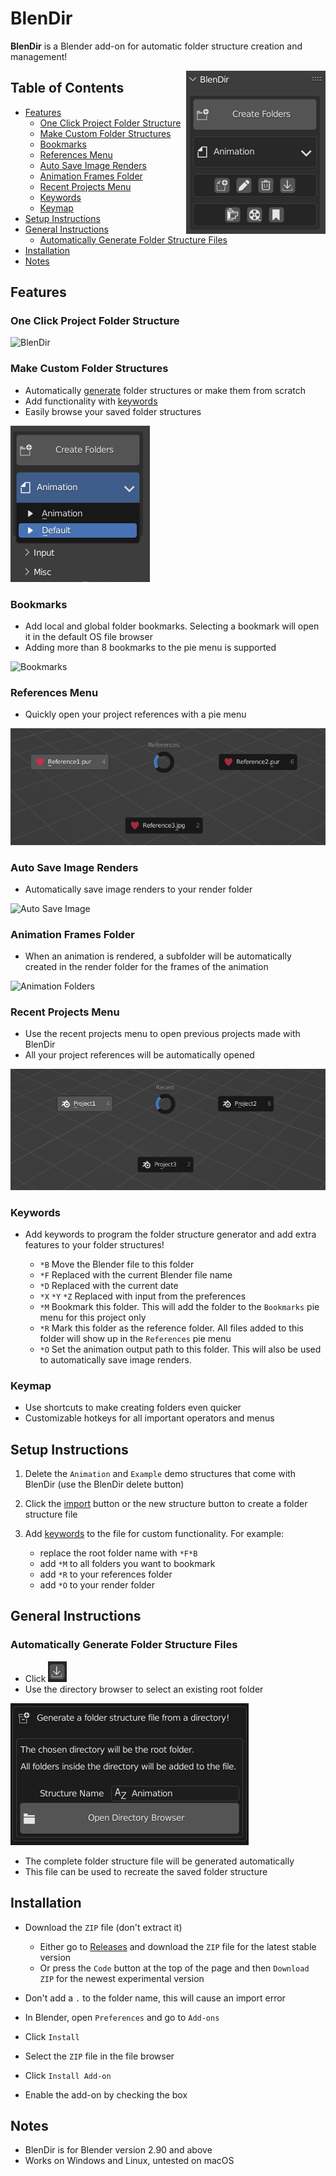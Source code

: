 # BlenDir <!-- omit in toc -->

**BlenDir** is a Blender add-on for automatic folder structure creation and management!

<img align="right" src="docs/blendir.PNG">

## Table of Contents <!-- omit in toc -->

- [Features](#features)
  - [One Click Project Folder Structure](#one-click-project-folder-structure)
  - [Make Custom Folder Structures](#make-custom-folder-structures)
  - [Bookmarks](#bookmarks)
  - [References Menu](#references-menu)
  - [Auto Save Image Renders](#auto-save-image-renders)
  - [Animation Frames Folder](#animation-frames-folder)
  - [Recent Projects Menu](#recent-projects-menu)
  - [Keywords](#keywords)
  - [Keymap](#keymap)
- [Setup Instructions](#setup-instructions)
- [General Instructions](#general-instructions)
  - [Automatically Generate Folder Structure Files](#automatically-generate-folder-structure-files)
- [Installation](#installation)
- [Notes](#notes)

## Features

### One Click Project Folder Structure

![BlenDir](https://user-images.githubusercontent.com/65575771/171467683-33cff7dd-3283-49f4-96e9-62ec3184f878.gif)

### Make Custom Folder Structures

- Automatically [generate](#generate-folder-structure-files-from-existing-directories) folder structures or make them from scratch
- Add functionality with [keywords](#keywords)
- Easily browse your saved folder structures

![Browse](docs/browse.PNG)

### Bookmarks

- Add local and global folder bookmarks. Selecting a bookmark will open it in the default OS file browser
- Adding more than 8 bookmarks to the pie menu is supported

![Bookmarks](https://user-images.githubusercontent.com/65575771/174414327-7622772c-6942-4c37-93b4-48475a542626.gif)

### References Menu

- Quickly open your project references with a pie menu

![References](docs/references.PNG)

### Auto Save Image Renders

- Automatically save image renders to your render folder

![Auto Save Image](https://user-images.githubusercontent.com/65575771/172444114-f999af6f-bfbc-4aad-9d0d-56bb9e1d1737.gif)

### Animation Frames Folder

- When an animation is rendered, a subfolder will be automatically created in the render folder for the frames of the animation

![Animation Folders](https://user-images.githubusercontent.com/65575771/172444538-713edd96-4969-4d76-bd6e-bf8c1cd42407.gif)

### Recent Projects Menu

- Use the recent projects menu to open previous projects made with BlenDir
- All your project references will be automatically opened

![Recent Projects](docs/recent.PNG)

### Keywords

- Add keywords to program the folder structure generator and add extra features to your folder structures!

  - `*B` Move the Blender file to this folder
  - `*F` Replaced with the current Blender file name
  - `*D` Replaced with the current date
  - `*X` `*Y` `*Z` Replaced with input from the preferences
  - `*M` Bookmark this folder. This will add the folder to the `Bookmarks` pie menu for this project only
  - `*R` Mark this folder as the reference folder. All files added to this folder will show up in the `References` pie menu
  - `*O` Set the animation output path to this folder. This will also be used to automatically save image renders.

### Keymap

- Use shortcuts to make creating folders even quicker
- Customizable hotkeys for all important operators and menus

## Setup Instructions

1. Delete the `Animation` and `Example` demo structures that come with BlenDir (use the BlenDir delete button)
2. Click the [import](#generate-folder-structure-files-from-existing-directories) button or the new structure button to create a folder structure file
3. Add [keywords](#keywords) to the file for custom functionality. For example:

     - replace the root folder name with `*F*B`
     - add `*M` to all folders you want to bookmark
     - add `*R` to your references folder
     - add `*O` to your render folder

## General Instructions

### Automatically Generate Folder Structure Files

- Click ![Import Structure](docs/import.PNG)
- Use the directory browser to select an existing root folder

![Directory Browser](docs/directory_browser.PNG)

- The complete folder structure file will be generated automatically
- This file can be used to recreate the saved folder structure

## Installation

- Download the `ZIP` file (don't extract it)
  - Either go to [Releases](https://github.com/DanielBoxer/BlenDir/releases/latest) and download the `ZIP` file for the latest stable version
  - Or press the `Code` button at the top of the page and then `Download ZIP` for the newest experimental version

- Don't add a `.` to the folder name, this will cause an import error
- In Blender, open `Preferences` and go to `Add-ons`
- Click `Install`
- Select the `ZIP` file in the file browser
- Click `Install Add-on`
- Enable the add-on by checking the box

## Notes

- BlenDir is for Blender version 2.90 and above
- Works on Windows and Linux, untested on macOS
